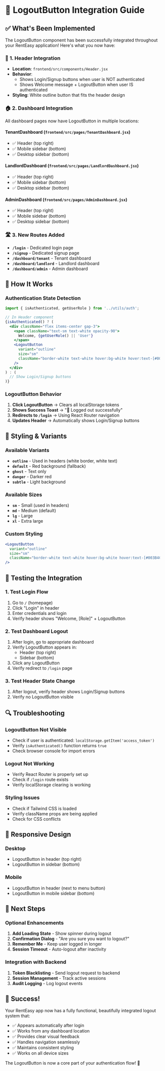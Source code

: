 # 🚪 LogoutButton Integration Guide

## ✅ **What's Been Implemented**

The LogoutButton component has been successfully integrated throughout your RentEasy application! Here's what you now have:

### 🎯 **1. Header Integration**
- **Location**: `frontend/src/components/Header.jsx`
- **Behavior**: 
  - Shows Login/Signup buttons when user is NOT authenticated
  - Shows Welcome message + LogoutButton when user IS authenticated
- **Styling**: White outline button that fits the header design

### 🏠 **2. Dashboard Integration**
All dashboard pages now have LogoutButton in multiple locations:

#### **TenantDashboard** (`frontend/src/pages/TenantDashboard.jsx`)
- ✅ Header (top right)
- ✅ Mobile sidebar (bottom)
- ✅ Desktop sidebar (bottom)

#### **LandlordDashboard** (`frontend/src/pages/LandlordDashboard.jsx`)
- ✅ Header (top right)
- ✅ Mobile sidebar (bottom)
- ✅ Desktop sidebar (bottom)

#### **AdminDashboard** (`frontend/src/pages/AdminDashboard.jsx`)
- ✅ Header (top right)
- ✅ Mobile sidebar (bottom)
- ✅ Desktop sidebar (bottom)

### 🛣️ **3. New Routes Added**
- **`/login`** - Dedicated login page
- **`/signup`** - Dedicated signup page
- **`/dashboard/tenant`** - Tenant dashboard
- **`/dashboard/landlord`** - Landlord dashboard
- **`/dashboard/admin`** - Admin dashboard

## 🔧 **How It Works**

### **Authentication State Detection**
```jsx
import { isAuthenticated, getUserRole } from '../utils/auth';

// In Header component
{isAuthenticated() ? (
  <div className="flex items-center gap-3">
    <span className="text-sm text-white opacity-90">
      Welcome, {getUserRole() || 'User'}
    </span>
    <LogoutButton 
      variant="outline" 
      size="sm"
      className="border-white text-white hover:bg-white hover:text-[#003B4C]"
    />
  </div>
) : (
  // Show Login/Signup buttons
)}
```

### **LogoutButton Behavior**
1. **Click LogoutButton** → Clears all localStorage tokens
2. **Shows Success Toast** → "👋 Logged out successfully"
3. **Redirects to `/login`** → Using React Router navigation
4. **Updates Header** → Automatically shows Login/Signup buttons

## 🎨 **Styling & Variants**

### **Available Variants**
- **`outline`** - Used in headers (white border, white text)
- **`default`** - Red background (fallback)
- **`ghost`** - Text only
- **`danger`** - Darker red
- **`subtle`** - Light background

### **Available Sizes**
- **`sm`** - Small (used in headers)
- **`md`** - Medium (default)
- **`lg`** - Large
- **`xl`** - Extra large

### **Custom Styling**
```jsx
<LogoutButton 
  variant="outline" 
  size="sm"
  className="border-white text-white hover:bg-white hover:text-[#003B4C]"
/>
```

## 🧪 **Testing the Integration**

### **1. Test Login Flow**
1. Go to `/` (homepage)
2. Click "Login" in header
3. Enter credentials and login
4. Verify header shows "Welcome, [Role]" + LogoutButton

### **2. Test Dashboard Logout**
1. After login, go to appropriate dashboard
2. Verify LogoutButton appears in:
   - Header (top right)
   - Sidebar (bottom)
3. Click any LogoutButton
4. Verify redirect to `/login` page

### **3. Test Header State Change**
1. After logout, verify header shows Login/Signup buttons
2. Verify no LogoutButton visible

## 🔍 **Troubleshooting**

### **LogoutButton Not Visible**
- Check if user is authenticated: `localStorage.getItem('access_token')`
- Verify `isAuthenticated()` function returns `true`
- Check browser console for import errors

### **Logout Not Working**
- Verify React Router is properly set up
- Check if `/login` route exists
- Verify localStorage clearing is working

### **Styling Issues**
- Check if Tailwind CSS is loaded
- Verify className props are being applied
- Check for CSS conflicts

## 📱 **Responsive Design**

### **Desktop**
- LogoutButton in header (top right)
- LogoutButton in sidebar (bottom)

### **Mobile**
- LogoutButton in header (next to menu button)
- LogoutButton in mobile sidebar (bottom)

## 🎯 **Next Steps**

### **Optional Enhancements**
1. **Add Loading State** - Show spinner during logout
2. **Confirmation Dialog** - "Are you sure you want to logout?"
3. **Remember Me** - Keep user logged in longer
4. **Session Timeout** - Auto-logout after inactivity

### **Integration with Backend**
1. **Token Blacklisting** - Send logout request to backend
2. **Session Management** - Track active sessions
3. **Audit Logging** - Log logout events

## 🎉 **Success!**

Your RentEasy app now has a fully functional, beautifully integrated logout system that:
- ✅ Appears automatically after login
- ✅ Works from any dashboard location
- ✅ Provides clear visual feedback
- ✅ Handles navigation seamlessly
- ✅ Maintains consistent styling
- ✅ Works on all device sizes

The LogoutButton is now a core part of your authentication flow! 🚀
